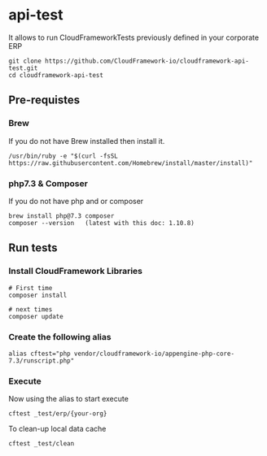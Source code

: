 # api-test

It allows to run CloudFrameworkTests previously defined in your corporate ERP

```
git clone https://github.com/CloudFramework-io/cloudframework-api-test.git
cd cloudframework-api-test 
```

## Pre-requistes

### Brew
If you do not have Brew installed then install it.
```
/usr/bin/ruby -e "$(curl -fsSL https://raw.githubusercontent.com/Homebrew/install/master/install)"
```

###  php7.3 & Composer
If you do not have php and or composer

```$shell
brew install php@7.3 composer
composer --version   (latest with this doc: 1.10.8)
```

## Run tests

### Install CloudFramework Libraries
```
# First time
composer install

# next times
composer update
```

### Create the following alias
```
alias cftest="php vendor/cloudframework-io/appengine-php-core-7.3/runscript.php"
```

### Execute
Now using the alias to start execute

```
cftest _test/erp/{your-org}
```

To clean-up local data cache
```
cftest _test/clean
```
